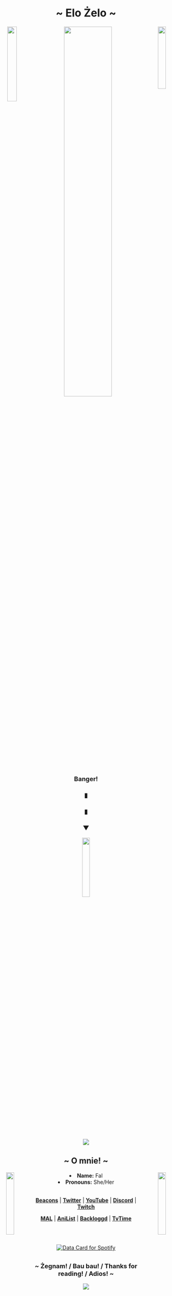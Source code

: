 <body>
  <center>
    <h1 align="center">~ Elo Żelo ~</h1>
<p align="center">
  <img src="https://i.giphy.com/apxqYyfBqaYKOyGekB.webp"width="50%">  <img src="https://media1.tenor.com/m/eKFrAu0IU44AAAAC/lumity-lumity-kiss.gif"width="20.5%"align="right"><img src="https://media1.tenor.com/m/eVHVFcHe73IAAAAC/bridget-bridget-guilty-gear.gif"width="22.5%"align="left"> 
</p>
<div align="center">
  <h3><b><p>Banger!</p></b></h3>
  <h3><p>▮</p></h3>
  <h3><p>▮</p></h3>
  <h3><p>▼</p></h3>
 <p><a href="https://www.youtube.com/watch?v=P7W2LaLAat8&pp=ygUUdGhlIG93bCBob3VzZSBlbmRpbmc%3D"><img src="https://media2.giphy.com/media/v1.Y2lkPTc5MGI3NjExYzB5aWNlZWp5dHRubGloMzU0N3ltdjdpN2xpMzJoODNiZjZyN2t1dCZlcD12MV9pbnRlcm5hbF9naWZfYnlfaWQmY3Q9Zw/QN0nPa79SxYVHbtVXQ/giphy.gif"width="20%"></a></p>

 <img src="https://lanyard.kyrie25.me/api/455761163381243936?showBanner=animated&animationDuration=6s&waveColor=6b4afa&gradient=5bcffa-f5abb9-ffffff-f5abb9-5bcffa"/>

<h2 align="center">~ O mnie! ~</h2>
  <img src="https://media3.giphy.com/media/v1.Y2lkPTc5MGI3NjExMm03eWowaWsyMzZxZ2JuMHp0ODVoeDZkbG04Y3ZrOGtrM2I4cDV1NiZlcD12MV9pbnRlcm5hbF9naWZfYnlfaWQmY3Q9Zw/grE5LYjlcLC0CunHRh/giphy.gif"width="20.5%"align="left">  <img src="https://media3.giphy.com/media/v1.Y2lkPTc5MGI3NjExMm03eWowaWsyMzZxZ2JuMHp0ODVoeDZkbG04Y3ZrOGtrM2I4cDV1NiZlcD12MV9pbnRlcm5hbF9naWZfYnlfaWQmY3Q9Zw/grE5LYjlcLC0CunHRh/giphy.gif"width="20.5%"align="right">
<div align="center">
<li><b>Name:</b> Fal</li>
<li><b>Pronouns:</b> She/Her</li>
    <br></div>
    <p align="center">

      
  <strong><a href="https://beacons.ai/falafeltoja">Beacons</a></strong> |
  <strong><a href="https://x.com/FalafelToJa">Twitter</a></strong> |
  <strong><a href="https://www.youtube.com/channel/UCQ7OZ6LJIpcSxU7e4oWIm9Q">YouTube</a></strong> |
  <strong><a href="https://discord.gg/nYXzaUS">Discord</a></strong> |
  <strong><a href="https://www.twitch.tv/falafeltoja/about">Twitch</a></strong> 
  
</p>
    <p align="center">
  <strong><a href="https://myanimelist.net/profile/FalafelToJa">MAL</a></strong> |
  <strong><a href="https://anilist.co/user/FalafelToJa/">AniList</a></strong> |
  <strong><a href="https://www.backloggd.com/u/FalafelToJa/">Backloggd</a></strong> |
  <strong><a href="https://app.tvtime.com/user/72177535?referrer_id=72177535">TvTime</a></strong>
</p>
<br></div>
<h2> </h2>
 <p align="center">
<a href="https://data-card-for-spotify.herokuapp.com/card?user_id=00fr12pmjml4stoanxcmjfeff">
  <img src="https://data-card-for-spotify.herokuapp.com/api/card?user_id=00fr12pmjml4stoanxcmjfeff&custom_title=Bangery&hide_playing=1&width=5%" alt="Data Card for Spotify">
</a> </p>
<h2> </h2>
</p>

<h3 align="center"><b>~ Żegnam! / Bau bau! / Thanks for reading! / Adios! ~</h3></b>
<div align="center">
<img src="https://media2.giphy.com/media/v1.Y2lkPTc5MGI3NjExYmo0d3liajZzNG8zZnlleHdneXprcGgxaTExd3VhaHN3NGNkcnp3OCZlcD12MV9pbnRlcm5hbF9naWZfYnlfaWQmY3Q9Zw/So9oVbGQXoI6BRxI0H/giphy.webp">
</div>
